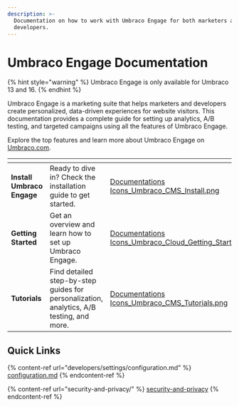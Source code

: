 ```yaml
---
description: >-
  Documentation on how to work with Umbraco Engage for both marketers and 
  developers.
---
```


# Umbraco Engage Documentation

{% hint style="warning" %}
Umbraco Engage is only available for Umbraco 13 and 16.
{% endhint %}

Umbraco Engage is a marketing suite that helps marketers and developers create personalized, data-driven experiences for website visitors. This documentation provides a complete guide for setting up analytics, A/B testing, and targeted campaigns using all the features of Umbraco Engage.

Explore the top features and learn more about Umbraco Engage on [Umbraco.com](https://umbraco.com/products/add-ons/engage/).

<table data-view="cards"><thead><tr><th></th><th></th><th data-hidden data-card-cover data-type="files"></th><th data-hidden data-card-target data-type="content-ref"></th></tr></thead><tbody><tr><td><strong>Install Umbraco Engage</strong></td><td>Ready to dive in? Check the installation guide to get started.</td><td><a href=".gitbook/assets/Documentations Icons_Umbraco_CMS_Install.png">Documentations Icons_Umbraco_CMS_Install.png</a></td><td><a href="installation/installation.md">installation.md</a></td></tr><tr><td><strong>Getting Started</strong></td><td>Get an overview and learn how to set up Umbraco Engage.</td><td><a href=".gitbook/assets/Documentations Icons_Umbraco_Cloud_Getting_Started.png">Documentations Icons_Umbraco_Cloud_Getting_Started.png</a></td><td><a href="getting-started/">getting-started</a></td></tr><tr><td><strong>Tutorials</strong></td><td>Find detailed step-by-step guides for personalization, analytics, A/B testing, and more.</td><td><a href=".gitbook/assets/Documentations Icons_Umbraco_CMS_Tutorials.png">Documentations Icons_Umbraco_CMS_Tutorials.png</a></td><td><a href="broken-reference/">broken-reference</a></td></tr></tbody></table>

## Quick Links

{% content-ref url="developers/settings/configuration.md" %}
[configuration.md](developers/settings/configuration.md)
{% endcontent-ref %}

{% content-ref url="security-and-privacy/" %}
[security-and-privacy](security-and-privacy/)
{% endcontent-ref %}
